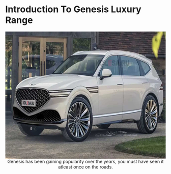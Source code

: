 <!Doctype html>
<html>
<body>
<h1> Introduction To Genesis Luxury Range </h1>
<img src="genesis-gv90.jpg" width="800" height="400" align="left" />
<p align="center">
Genesis has been gaining popularity over the years, you must have seen it atleast once on the roads.
</P>


